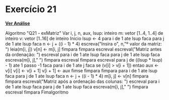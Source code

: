 # Exercício 21

[**Ver Análise**](Analise21.md)

Algoritmo "Q21 - exMatriz"
Var
    i, j, n, aux, lsup: inteiro
    m: vetor [1..4, 1..4] de inteiro
    v: vetor [1..16] de inteiro
Inicio
    lsup <- 4
    para i de 1 ate lsup faca
        para j de 1 ate lsup faca
            n <- j + ((i - 1) * 4)
            escreva("Insira o", n,"º valor da matriz: ")
            leia(m[i, j])
            v[n] <- m[i, j]
        fimpara
    fimpara
    escreval
    escreval("Matriz antes da ordenação: ")
    escreval
    para i de 1 ate lsup faca
        para j de 1 ate lsup faca
            escreva(m[i, j]," ")
        fimpara
        escreval
    fimpara
    escreval
    para j de ((lsup * lsup) - 1) ate 1 passo -1 faca
        para i de 1 ate j faca
            se (v[i] > v[i + 1]) entao
                aux <- v[i]
                v[i] <- v[i + 1]
                v[i + 1] <- aux
            fimse
        fimpara
    fimpara
    para i de 1 ate lsup faca
        para j de 1 ate lsup faca
            n <- j + ((i - 1) * 4)
            m[i, j] <- v[n]
        fimpara
    fimpara
    escreval("Matriz após a ordenação das colunas: ")
    escreval
    para i de 1 ate lsup faca
        para j de 1 ate lsup faca
            escreva(m[i, j]," ")
        fimpara
        escreval
    fimpara
Fimalgoritmo
